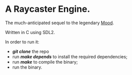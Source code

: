 <!DOCTYPE html>
<html>
<body>

<h1><b>A Raycaster Engine.</b></h1>
The much-anticipated sequel to the legendary <a href="https://yknottyd.itch.io/mood">Mood</a>.

<p>Written in C using SDL2.</p>
<p>In order to run it:</p>
<ul>
    <li><b><i>git clone</i></b> the repo</li>
    <li>run <b><i>make depends</i></b> to install the required dependencies;</li>
    <li>run <b><i>make</i></b> to compile the binary;</li>
    <li>run the binary.</li>
</ul>

</body>
</html>
